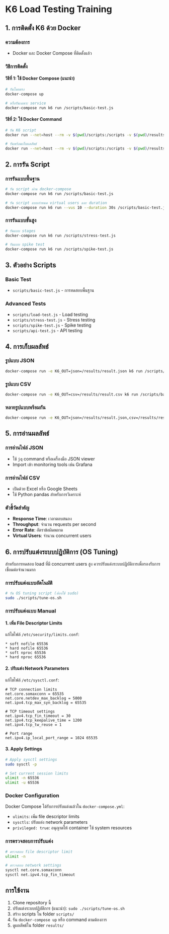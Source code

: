 # K6 Load Testing Training

## 1. การติดตั้ง K6 ด้วย Docker

### ความต้องการ
- Docker และ Docker Compose ที่ติดตั้งแล้ว

### วิธีการติดตั้ง

#### วิธีที่ 1: ใช้ Docker Compose (แนะนำ)
```bash
# รันโดยตรง
docker-compose up

# หรือรันเฉพาะ service
docker-compose run k6 run /scripts/basic-test.js
```

#### วิธีที่ 2: ใช้ Docker Command
```bash
# รัน K6 script
docker run --net=host --rm -v $(pwd)/scripts:/scripts -v $(pwd)/results:/results grafana/k6 run /scripts/basic-test.js

# รันพร้อมเก็บผลลัพธ์
docker run --net=host --rm -v $(pwd)/scripts:/scripts -v $(pwd)/results:/results -e K6_OUT=json=/results/result.json grafana/k6 run /scripts/basic-test.js
```

## 2. การรัน Script

### การรันแบบพื้นฐาน
```bash
# รัน script ผ่าน docker-compose
docker-compose run k6 run /scripts/basic-test.js

# รัน script แบบกำหนด virtual users และ duration
docker-compose run k6 run --vus 10 --duration 30s /scripts/basic-test.js
```

### การรันแบบขั้นสูง
```bash
# รันแบบ stages
docker-compose run k6 run /scripts/stress-test.js

# รันแบบ spike test
docker-compose run k6 run /scripts/spike-test.js
```

## 3. ตัวอย่าง Scripts

### Basic Test
- `scripts/basic-test.js` - การทดสอบพื้นฐาน

### Advanced Tests
- `scripts/load-test.js` - Load testing
- `scripts/stress-test.js` - Stress testing
- `scripts/spike-test.js` - Spike testing
- `scripts/api-test.js` - API testing

## 4. การเก็บผลลัพธ์

### รูปแบบ JSON
```bash
docker-compose run -e K6_OUT=json=/results/result.json k6 run /scripts/basic-test.js
```

### รูปแบบ CSV
```bash
docker-compose run -e K6_OUT=csv=/results/result.csv k6 run /scripts/basic-test.js
```

### หลายรูปแบบพร้อมกัน
```bash
docker-compose run -e K6_OUT=json=/results/result.json,csv=/results/result.csv k6 run /scripts/basic-test.js
```

## 5. การอ่านผลลัพธ์

### การอ่านไฟล์ JSON
- ใช้ `jq` command หรือเครื่องมือ JSON viewer
- Import เข้า monitoring tools เช่น Grafana

### การอ่านไฟล์ CSV
- เปิดด้วย Excel หรือ Google Sheets
- ใช้ Python pandas สำหรับการวิเคราะห์

### ตัวชี้วัดสำคัญ
- **Response Time**: เวลาตอบสนอง
- **Throughput**: จำนวน requests per second
- **Error Rate**: อัตราข้อผิดพลาด
- **Virtual Users**: จำนวน concurrent users

## 6. การปรับแต่งระบบปฏิบัติการ (OS Tuning)

สำหรับการทดสอบ load ที่มี concurrent users สูง ควรปรับแต่งระบบปฏิบัติการเพื่อรองรับการเชื่อมต่อจำนวนมาก

### การปรับแต่งแบบอัตโนมัติ
```bash
# รัน OS tuning script (ต้องใช้ sudo)
sudo ./scripts/tune-os.sh
```

### การปรับแต่งแบบ Manual

#### 1. เพิ่ม File Descriptor Limits
แก้ไขไฟล์ `/etc/security/limits.conf`:
```
* soft nofile 65536
* hard nofile 65536
* soft nproc 65536
* hard nproc 65536
```

#### 2. ปรับแต่ง Network Parameters
แก้ไขไฟล์ `/etc/sysctl.conf`:
```
# TCP connection limits
net.core.somaxconn = 65535
net.core.netdev_max_backlog = 5000
net.ipv4.tcp_max_syn_backlog = 65535

# TCP timeout settings
net.ipv4.tcp_fin_timeout = 30
net.ipv4.tcp_keepalive_time = 1200
net.ipv4.tcp_tw_reuse = 1

# Port range
net.ipv4.ip_local_port_range = 1024 65535
```

#### 3. Apply Settings
```bash
# Apply sysctl settings
sudo sysctl -p

# Set current session limits
ulimit -n 65536
ulimit -u 65536
```

### Docker Configuration
Docker Compose ได้รับการปรับแต่งแล้วใน `docker-compose.yml`:
- `ulimits`: เพิ่ม file descriptor limits
- `sysctls`: ปรับแต่ง network parameters
- `privileged: true`: อนุญาตให้ container ใช้ system resources

### การตรวจสอบการปรับแต่ง
```bash
# ตรวจสอบ file descriptor limit
ulimit -n

# ตรวจสอบ network settings
sysctl net.core.somaxconn
sysctl net.ipv4.tcp_fin_timeout
```

## การใช้งาน

1. Clone repository นี้
2. ปรับแต่งระบบปฏิบัติการ (แนะนำ): `sudo ./scripts/tune-os.sh`
3. สร้าง scripts ใน folder `scripts/`
4. รัน `docker-compose up` หรือ command ตามต้องการ
5. ดูผลลัพธ์ใน folder `results/`
